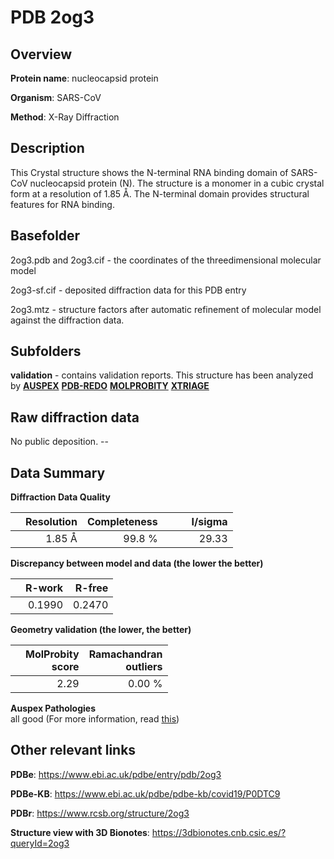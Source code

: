 # PDB 2og3

## Overview

**Protein name**: nucleocapsid protein

**Organism**: SARS-CoV

**Method**: X-Ray Diffraction

## Description

This Crystal structure shows the N-terminal RNA binding domain of SARS-CoV nucleocapsid protein (N). The structure is a monomer  in a cubic crystal form at a resolution of 1.85 Å. The N-terminal domain provides structural features for RNA binding.

## Basefolder

2og3.pdb and 2og3.cif - the coordinates of the threedimensional molecular model

2og3-sf.cif - deposited diffraction data for this PDB entry

2og3.mtz - structure factors after automatic refinement of molecular model against the diffraction data.

## Subfolders





**validation** - contains validation reports. This structure has been analyzed by [**AUSPEX**](https://github.com/thorn-lab/coronavirus_structural_task_force/tree/master/pdb/nucleocapsid_protein/SARS-CoV/2og3/validation/auspex) [**PDB-REDO**](https://github.com/thorn-lab/coronavirus_structural_task_force/tree/master/pdb/nucleocapsid_protein/SARS-CoV/2og3/validation/pdb-redo) [**MOLPROBITY**](https://github.com/thorn-lab/coronavirus_structural_task_force/tree/master/pdb/nucleocapsid_protein/SARS-CoV/2og3/validation/molprobity) [**XTRIAGE**](https://github.com/thorn-lab/coronavirus_structural_task_force/blob/master/pdb/nucleocapsid_protein/SARS-CoV/2og3/validation/Xtriage_output.log)  



## Raw diffraction data

No public deposition. --<br> 

## Data Summary
**Diffraction Data Quality**

|   | Resolution | Completeness| I/sigma |
|---|-------------:|----------------:|--------------:|
|   |1.85 Å|99.8  %|<img width=50/>29.33|

**Discrepancy between model and data (the lower the better)**

|   | **R-work**| **R-free**   
|---|-------------:|----------------:|           
||  0.1990|  0.2470|

**Geometry validation (the lower, the better)**

|   |**MolProbity<br>score**| **Ramachandran<br>outliers** 
|---|-------------:|----------------:|
||  2.29|  0.00 %|

**Auspex Pathologies**<br> all good (For more information, read [this](https://github.com/thorn-lab/coronavirus_structural_task_force/blob/master/pdb/nucleocapsid_protein/SARS-CoV/2og3/validation/auspex/2og3_auspex_comments.txt))

 



## Other relevant links 
**PDBe**:  https://www.ebi.ac.uk/pdbe/entry/pdb/2og3

**PDBe-KB**: https://www.ebi.ac.uk/pdbe/pdbe-kb/covid19/P0DTC9 
 
**PDBr**: https://www.rcsb.org/structure/2og3 

**Structure view with 3D Bionotes**: https://3dbionotes.cnb.csic.es/?queryId=2og3

